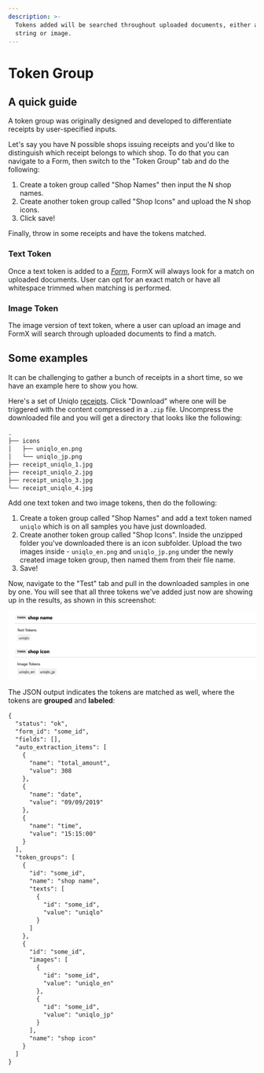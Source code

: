 ```yaml
---
description: >-
  Tokens added will be searched throughout uploaded documents, either as a text
  string or image.
---
```


# Token Group

## A quick guide

A token group was originally designed and developed to differentiate receipts by user-specified inputs.

Let's say you have N possible shops issuing receipts and you'd like to distinguish which receipt belongs to which shop. To do that you can navigate to a Form, then switch to the "Token Group" tab and do the following:

1. Create a token group called "Shop Names" then input the N shop names.
2. Create another token group called "Shop Icons" and upload the N shop icons.
3. Click save!

Finally, throw in some receipts and have the tokens matched.

### Text Token

Once a text token is added to a [_Form_](../background.md#what-is-a-form), FormX will always look for a match on uploaded documents. User can opt for an exact match or have all whitespace trimmed when matching is performed.

### Image Token

The image version of text token, where a user can upload an image and FormX will search through uploaded documents to find a match.

## Some examples

It can be challenging to gather a bunch of receipts in a short time, so we have an example here to show you how.

Here's a set of Uniqlo [receipts](https://drive.google.com/drive/folders/1Aoo5IP-26rhZztlx3w710GtP2ctXIA42?usp=sharing). Click "Download" where one will be triggered with the content compressed in a `.zip` file. Uncompress the downloaded file and you will get a directory that looks like the following:

```text
.
├── icons
│   ├── uniqlo_en.png
│   └── uniqlo_jp.png
├── receipt_uniqlo_1.jpg
├── receipt_uniqlo_2.jpg
├── receipt_uniqlo_3.jpg
└── receipt_uniqlo_4.jpg
```

Add one text token and two image tokens, then do the following:

1. Create a token group called "Shop Names" and add a text token named `uniqlo` which is on all samples you have just downloaded.
2. Create another token group called "Shop Icons". Inside the unzipped folder you've downloaded there is an icon subfolder. Upload the two images inside - `uniqlo_en.png` and `uniqlo_jp.png` under the newly created image token group, then named them from their file name.
3. Save!

Now, navigate to the "Test" tab and pull in the downloaded samples in one by one. You will see that all three tokens we've added just now are showing up in the results, as shown in this screenshot:

![](../.gitbook/assets/screenshot-2020-09-15-at-5.42.38-pm.png)

The JSON output indicates the tokens are matched as well, where the tokens are **grouped** and **labeled**:

```text
{
  "status": "ok",
  "form_id": "some_id",
  "fields": [],
  "auto_extraction_items": [
    {
      "name": "total_amount",
      "value": 308
    },
    {
      "name": "date",
      "value": "09/09/2019"
    },
    {
      "name": "time",
      "value": "15:15:00"
    }
  ],
  "token_groups": [
    {
      "id": "some_id",
      "name": "shop name",
      "texts": [
        {
          "id": "some_id",
          "value": "uniqlo"
        }
      ]
    },
    {
      "id": "some_id",
      "images": [
        {
          "id": "some_id",
          "value": "uniqlo_en"
        },
        {
          "id": "some_id",
          "value": "uniqlo_jp"
        }
      ],
      "name": "shop icon"
    }
  ]
}
```

